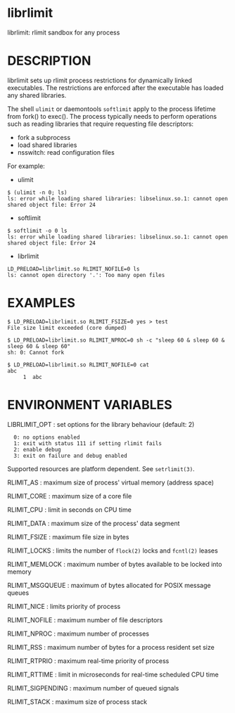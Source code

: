 # librlimit

librlimit: rlimit sandbox for any process

# DESCRIPTION

librlimit sets up rlimit process restrictions for dynamically linked
executables. The restrictions are enforced after the executable has
loaded any shared libraries.

The shell `ulimit` or daemontools `softlimit` apply to the process
lifetime from fork() to exec(). The process typically needs to perform
operations such as reading libraries that require requesting file
descriptors:

* fork a subprocess
* load shared libraries
* nsswitch: read configuration files

For example:

* ulimit

```
$ (ulimit -n 0; ls)
ls: error while loading shared libraries: libselinux.so.1: cannot open shared object file: Error 24
```

* softlimit

```
$ softlimit -o 0 ls
ls: error while loading shared libraries: libselinux.so.1: cannot open shared object file: Error 24
```

* librlimit

```
LD_PRELOAD=librlimit.so RLIMIT_NOFILE=0 ls
ls: cannot open directory '.': Too many open files
```

# EXAMPLES

    $ LD_PRELOAD=librlimit.so RLIMIT_FSIZE=0 yes > test
    File size limit exceeded (core dumped)

    $ LD_PRELOAD=librlimit.so RLIMIT_NPROC=0 sh -c "sleep 60 & sleep 60 & sleep 60 & sleep 60"
    sh: 0: Cannot fork

    $ LD_PRELOAD=librlimit.so RLIMIT_NOFILE=0 cat
    abc
         1  abc

# ENVIRONMENT VARIABLES

LIBRLIMIT_OPT
: set options for the library behaviour (default: 2)

      0: no options enabled
      1: exit with status 111 if setting rlimit fails
      2: enable debug
      3: exit on failure and debug enabled

Supported resources are platform dependent. See `setrlimit(3)`.

RLIMIT_AS
: maximum size of process' virtual memory (address space)

RLIMIT_CORE
: maximum size of a core file

RLIMIT_CPU
: limit in seconds on CPU time

RLIMIT_DATA
: maximum size of the process' data segment

RLIMIT_FSIZE
: maximum file size in bytes

RLIMIT_LOCKS
: limits the number of `flock(2)` locks and `fcntl(2)` leases

RLIMIT_MEMLOCK
: maximum number of bytes available to be locked into memory

RLIMIT_MSGQUEUE
: maximum of bytes allocated for POSIX message queues

RLIMIT_NICE
: limits priority of process

RLIMIT_NOFILE
: maximum number of file descriptors

RLIMIT_NPROC
: maximum number of processes

RLIMIT_RSS
: maximum number of bytes for a process resident set size

RLIMIT_RTPRIO
: maximum real-time priority of process

RLIMIT_RTTIME
: limit in microseconds for real-time scheduled CPU time

RLIMIT_SIGPENDING
: maximum number of queued signals

RLIMIT_STACK
: maximum size of process stack
